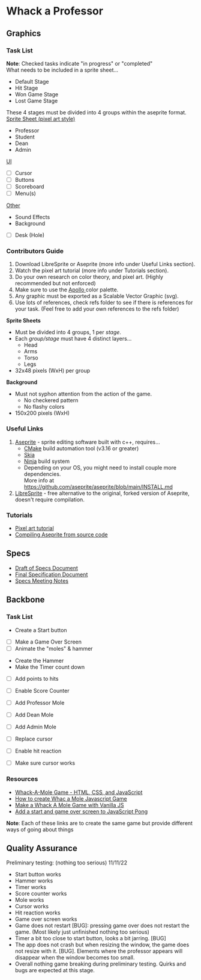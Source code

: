 # Whack a Professor

## Graphics

### Task List

**Note**: Checked tasks indicate "in progress" or "completed" <br>
What needs to be included in a sprite sheet...
- Default Stage
- Hit Stage
- Won Game Stage
- Lost Game Stage

These 4 stages must be divided into 4 groups within the aseprite format.
<br>
<ins>Sprite Sheet (pixel art style)</ins>
  *  Professor
  *  Student
  *  Dean
  *  Admin

<ins>UI</ins>
   * [ ] Cursor
   * [ ] Buttons
   * [ ] Scoreboard
   * [ ] Menu(s)

<ins>Other</ins>
   *  Sound Effects
   *  Background
   * [ ] Desk (Hole)

### Contributors Guide

1. Download LibreSprite or Aseprite (more info under Useful Links section).
2. Watch the pixel art tutorial (more info under Tutorials section).
3. Do your own research on color theory, and pixel art. (Highly recommended but not enforced)
4. Make sure to use the [ Apollo ](apollo.hex) color palette.
5. Any graphic must be exported as a Scalable Vector Graphic (svg).
6. Use lots of references, check refs folder to see if there is references for your task. (Feel free to add your own references to the refs folder) <br>

**Sprite Sheets**
* Must be divided into 4 groups, 1 per _stage_.
* Each _group/stage_ must have 4 distinct layers...
   * Head
   * Arms
   * Torso
   * Legs
* 32x48 pixels (WxH) per group <br>

**Background**
* Must not syphon attention from the action of the game.
   * No checkered pattern
   * No flashy colors
* 150x200 pixels (WxH)

### Useful Links
1. [Aseprite](https://github.com/aseprite/aseprite/blob/main/INSTALL.md) - sprite editing software built with c++, requires...
   * [CMake](https://cmake.org/download/) build automation tool (v3.16 or greater)
   * [Skia](https://github.com/aseprite/skia/releases)
   * [Ninja](https://ninja-build.org/) build system
   * Depending on your OS, you might need to install couple more dependencies. <br>
   More info at <https://github.com/aseprite/aseprite/blob/main/INSTALL.md>
2. [LibreSprite](https://libresprite.github.io/#!/) - free alternative to the original, forked version of Aseprite, doesn't require compilation.

### Tutorials
- [Pixel art tutorial](https://www.youtube.com/watch?v=lfR7Qj04-UA)
- [Compiling Aseprite from source code](https://www.youtube.com/watch?v=82TIDyKjxuE)

## Specs
   - [Draft of Specs Document](https://docs.google.com/document/d/1DOg1KO-gd_Uh_9F1gvyWudXh33sDPnzyVeeTFYqNzb8/edit?usp=sharing)
   - [Final Specification Document](https://github.com/jameskolwolf1/Whack-A-Prof/blob/master/specs/Specification.md)
   - [Specs Meeting Notes](https://docs.google.com/document/d/1XbE8pGKsK0rzentlyrCWgsmAW3bbj-xNH5FTtusvgMc/edit?usp=sharing)

## Backbone

### Task List

*  Create a Start button
* [ ] Make a Game Over Screen
* [ ] Animate the "moles" & hammer
*  Create the Hammer
*  Make the Timer count down
* [ ] Add points to hits
* [ ] Enable Score Counter
* [ ] Add Professor Mole
* [ ] Add Dean Mole
* [ ] Add Admin Mole
* [ ] Replace cursor
* [ ] Enable hit reaction
* [ ] Make sure cursor works


### Resources

* [Whack-A-Mole Game - HTML, CSS, and JavaScript](https://www.youtube.com/watch?v=b20YueeXwZg&t=915)
* [How to create Whac a Mole Javascript Game](https://www.youtube.com/watch?v=UnrtgpQlAz4&t=2470)
* [Make a Whack A Mole Game with Vanilla JS](https://www.youtube.com/watch?v=toNFfAaWghU&t=690s)
* [Add a start and game over screen to JavaScript Pong](https://www.youtube.com/watch?v=8_zUEh7Vqhs&t=76s)

**Note**: Each of these links are to create the same game but provide different ways of going about things


## Quality Assurance
Preliminary testing: (nothing too serious) 11/11/22 
-  Start button works
-  Hammer works
-  Timer works
-  Score counter works
-  Mole works
-  Cursor works
-  Hit reaction works
-  Game over screen works
-  Game does not restart [BUG]: pressing game over does not restart the game. (Most likely just unfinished
   nothing too serious)
-  Timer a bit too close to start button, looks a bit jarring. [BUG]
- The app does not crash but when resizing the window, the game does not resize with it. [BUG]. Elements where 
   the professor appears will disappear when the window becomes too small. 
- Overall nothing game breaking during preliminary testing. Quirks and bugs are expected at this stage.


